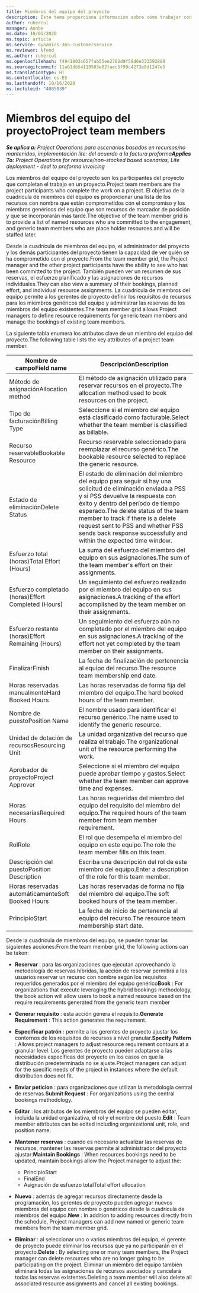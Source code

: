 ```yaml
---
title: Miembros del equipo del proyecto
description: Este tema proporciona información sobre cómo trabajar con la información, los atributos y la programación de los miembros del equipo del proyecto.
author: ruhercul
manager: Annbe
ms.date: 10/01/2020
ms.topic: article
ms.service: dynamics-365-customerservice
ms.reviewer: kfend
ms.author: ruhercul
ms.openlocfilehash: f4941803c657fab55ee2702d9f58d6e333592889
ms.sourcegitcommit: 11a61db54119503e82faec5f99c4273e8d1247e5
ms.translationtype: HT
ms.contentlocale: es-ES
ms.lasthandoff: 10/16/2020
ms.locfileid: "4085039"
---
```

# <a name="project-team-members"></a><span data-ttu-id="dab64-103">Miembros del equipo del proyecto</span><span class="sxs-lookup"><span data-stu-id="dab64-103">Project team members</span></span>

<span data-ttu-id="dab64-104">_**Se aplica a:** Project Operations para escenarios basados en recursos/no mantenidos, implementación lite: del acuerdo a la factura proforma_</span><span class="sxs-lookup"><span data-stu-id="dab64-104">_**Applies To:** Project Operations for resource/non-stocked based scenarios, Lite deployment - deal to proforma invoicing_</span></span>

<span data-ttu-id="dab64-105">Los miembros del equipo del proyecto son los participantes del proyecto que completan el trabajo en un proyecto.</span><span class="sxs-lookup"><span data-stu-id="dab64-105">Project team members are the project participants who complete the work on a project.</span></span> <span data-ttu-id="dab64-106">El objetivo de la cuadrícula de miembros del equipo es proporcionar una lista de los recursos con nombre que están comprometidos con el compromiso y los miembros genéricos del equipo que son recursos de marcador de posición y que se incorporarán más tarde.</span><span class="sxs-lookup"><span data-stu-id="dab64-106">The objective of the team member grid is to provide a list of named resources who are committed to the engagement, and generic team members who are place holder resources and will be staffed later.</span></span>

<span data-ttu-id="dab64-107">Desde la cuadrícula de miembros del equipo, el administrador del proyecto y los demás participantes del proyecto tienen la capacidad de ver quién se ha comprometido con el proyecto.</span><span class="sxs-lookup"><span data-stu-id="dab64-107">From the team member grid, the Project manager and the other project participants have the ability to see who has been committed to the project.</span></span> <span data-ttu-id="dab64-108">También pueden ver un resumen de sus reservas, el esfuerzo planificado y las asignaciones de recursos individuales.</span><span class="sxs-lookup"><span data-stu-id="dab64-108">They can also view a summary of their bookings, planned effort, and individual resource assignments.</span></span> <span data-ttu-id="dab64-109">La cuadrícula de miembros del equipo permite a los gerentes de proyecto definir los requisitos de recursos para los miembros genéricos del equipo y administrar las reservas de los miembros del equipo existentes.</span><span class="sxs-lookup"><span data-stu-id="dab64-109">The team member grid allows Project managers to define resource requirements for generic team members and manage the bookings of existing team members.</span></span>

<span data-ttu-id="dab64-110">La siguiente tabla enumera los atributos clave de un miembro del equipo del proyecto.</span><span class="sxs-lookup"><span data-stu-id="dab64-110">The following table lists the key attributes of a project team member.</span></span>

| <span data-ttu-id="dab64-111">Nombre de campo</span><span class="sxs-lookup"><span data-stu-id="dab64-111">Field name</span></span>          | <span data-ttu-id="dab64-112">Descripción</span><span class="sxs-lookup"><span data-stu-id="dab64-112">Description</span></span>                                                                                                                                                                  |
|--------------------------|-----------------------------------------------------------------------------------------------------------------------------------------------------------------------------------|
| <span data-ttu-id="dab64-113">Método de asignación</span><span class="sxs-lookup"><span data-stu-id="dab64-113">Allocation method</span></span>        | <span data-ttu-id="dab64-114">El método de asignación utilizado para reservar recursos en el proyecto.</span><span class="sxs-lookup"><span data-stu-id="dab64-114">The allocation method used to book resources on the project.</span></span>                                                                         |
| <span data-ttu-id="dab64-115">Tipo de facturación</span><span class="sxs-lookup"><span data-stu-id="dab64-115">Billing Type</span></span>             | <span data-ttu-id="dab64-116">Seleccione si el miembro del equipo está clasificado como facturable.</span><span class="sxs-lookup"><span data-stu-id="dab64-116">Select whether the team member is classified as billable.</span></span>                                                                                                                                       |
| <span data-ttu-id="dab64-117">Recurso reservable</span><span class="sxs-lookup"><span data-stu-id="dab64-117">Bookable Resource</span></span>        | <span data-ttu-id="dab64-118">Recurso reservable seleccionado para reemplazar el recurso genérico.</span><span class="sxs-lookup"><span data-stu-id="dab64-118">The bookable resource selected to replace the generic resource.</span></span>                                                                                                                   |
| <span data-ttu-id="dab64-119">Estado de eliminación</span><span class="sxs-lookup"><span data-stu-id="dab64-119">Delete Status</span></span>            | <span data-ttu-id="dab64-120">El estado de eliminación del miembro del equipo para seguir si hay una solicitud de eliminación enviada a PSS y si PSS devuelve la respuesta con éxito y dentro del período de tiempo esperado.</span><span class="sxs-lookup"><span data-stu-id="dab64-120">The delete status of the team member to track if there is a delete request sent to PSS and whether PSS sends back response successfully and within the expected time window.</span></span> |
| <span data-ttu-id="dab64-121">Esfuerzo total (horas)</span><span class="sxs-lookup"><span data-stu-id="dab64-121">Total Effort (Hours)</span></span>     | <span data-ttu-id="dab64-122">La suma del esfuerzo del miembro del equipo en sus asignaciones.</span><span class="sxs-lookup"><span data-stu-id="dab64-122">The sum of the team member's effort on their assignments.</span></span>                                                                                                                         |
| <span data-ttu-id="dab64-123">Esfuerzo completado (horas)</span><span class="sxs-lookup"><span data-stu-id="dab64-123">Effort Completed (Hours)</span></span> | <span data-ttu-id="dab64-124">Un seguimiento del esfuerzo realizado por el miembro del equipo en sus asignaciones.</span><span class="sxs-lookup"><span data-stu-id="dab64-124">A tracking of the effort accomplished by the team member on their assignments.</span></span>                                                                                           |
| <span data-ttu-id="dab64-125">Esfuerzo restante (horas)</span><span class="sxs-lookup"><span data-stu-id="dab64-125">Effort Remaining (Hours)</span></span> | <span data-ttu-id="dab64-126">Un seguimiento del esfuerzo aún no completado por el miembro del equipo en sus asignaciones.</span><span class="sxs-lookup"><span data-stu-id="dab64-126">A tracking of the effort not yet completed by the team member on their assignments.</span></span>                                                                                    |
| <span data-ttu-id="dab64-127">Finalizar</span><span class="sxs-lookup"><span data-stu-id="dab64-127">Finish</span></span>                   | <span data-ttu-id="dab64-128">La fecha de finalización de pertenencia al equipo del recurso.</span><span class="sxs-lookup"><span data-stu-id="dab64-128">The resource team membership end date.</span></span>                                                                                                                                            |
| <span data-ttu-id="dab64-129">Horas reservadas manualmente</span><span class="sxs-lookup"><span data-stu-id="dab64-129">Hard Booked Hours</span></span>        | <span data-ttu-id="dab64-130">Las horas reservadas de forma fija del miembro del equipo.</span><span class="sxs-lookup"><span data-stu-id="dab64-130">The hard booked hours of the team member.</span></span>                                                                                                                                                                |
| <span data-ttu-id="dab64-131">Nombre de puesto</span><span class="sxs-lookup"><span data-stu-id="dab64-131">Position Name</span></span>            | <span data-ttu-id="dab64-132">El nombre usado para identificar el recurso genérico.</span><span class="sxs-lookup"><span data-stu-id="dab64-132">The name used to identify the generic resource.</span></span>                                                                                                                                   |
| <span data-ttu-id="dab64-133">Unidad de dotación de recursos</span><span class="sxs-lookup"><span data-stu-id="dab64-133">Resourcing Unit</span></span>          | <span data-ttu-id="dab64-134">La unidad organizativa del recurso que realiza el trabajo.</span><span class="sxs-lookup"><span data-stu-id="dab64-134">The organizational unit of the resource performing the work.</span></span>                                                                                                                      |
| <span data-ttu-id="dab64-135">Aprobador de proyecto</span><span class="sxs-lookup"><span data-stu-id="dab64-135">Project Approver</span></span>         | <span data-ttu-id="dab64-136">Seleccione si el miembro del equipo puede aprobar tiempo y gastos.</span><span class="sxs-lookup"><span data-stu-id="dab64-136">Select whether the team member can approve time and expenses.</span></span>                                                                                                                     |
| <span data-ttu-id="dab64-137">Horas necesarias</span><span class="sxs-lookup"><span data-stu-id="dab64-137">Required Hours</span></span>           | <span data-ttu-id="dab64-138">Las horas requeridas del miembro del equipo del requisito del miembro del equipo.</span><span class="sxs-lookup"><span data-stu-id="dab64-138">The required hours of the team member from team member requirement.</span></span>                                                                                                                       |
| <span data-ttu-id="dab64-139">Rol</span><span class="sxs-lookup"><span data-stu-id="dab64-139">Role</span></span>                     | <span data-ttu-id="dab64-140">El rol que desempeña el miembro del equipo en este equipo.</span><span class="sxs-lookup"><span data-stu-id="dab64-140">The role the team member fills on this team.</span></span>                                                                                                                                |
| <span data-ttu-id="dab64-141">Descripción del puesto</span><span class="sxs-lookup"><span data-stu-id="dab64-141">Position Description</span></span>     | <span data-ttu-id="dab64-142">Escriba una descripción del rol de este miembro del equipo.</span><span class="sxs-lookup"><span data-stu-id="dab64-142">Enter a description of the role for this team member.</span></span>                                                                                                                             |
| <span data-ttu-id="dab64-143">Horas reservadas automáticamente</span><span class="sxs-lookup"><span data-stu-id="dab64-143">Soft Booked Hours</span></span>        | <span data-ttu-id="dab64-144">Las horas reservadas de forma no fija del miembro del equipo.</span><span class="sxs-lookup"><span data-stu-id="dab64-144">The soft booked hours of the team member.</span></span>                                                                                                                                                                 |
| <span data-ttu-id="dab64-145">Principio</span><span class="sxs-lookup"><span data-stu-id="dab64-145">Start</span></span>                    | <span data-ttu-id="dab64-146">La fecha de inicio de pertenencia al equipo del recurso.</span><span class="sxs-lookup"><span data-stu-id="dab64-146">The resource team membership start date.</span></span>                                                                                                                                          |

<span data-ttu-id="dab64-147">Desde la cuadrícula de miembros del equipo, se pueden tomar las siguientes acciones:</span><span class="sxs-lookup"><span data-stu-id="dab64-147">From the team member grid, the following actions can be taken:</span></span>

- <span data-ttu-id="dab64-148">**Reservar** : para las organizaciones que ejecutan aprovechando la metodología de reservas híbridas, la acción de reservar permitirá a los usuarios reservar un recurso con nombre según los requisitos requeridos generados por el miembro del equipo genérico</span><span class="sxs-lookup"><span data-stu-id="dab64-148">**Book** : For organizations that execute leveraging the hybrid bookings methodology, the book action will allow users to book a named resource based on the require requirements generated from the generic team member</span></span>
- <span data-ttu-id="dab64-149">**Generar requisito** : esta acción genera el requisito.</span><span class="sxs-lookup"><span data-stu-id="dab64-149">**Generate Requirement** : This action generates the requirement.</span></span>
- <span data-ttu-id="dab64-150">**Especificar patrón** : permite a los gerentes de proyecto ajustar los contornos de los requisitos de recursos a nivel granular.</span><span class="sxs-lookup"><span data-stu-id="dab64-150">**Specify Pattern** : Allows project managers to adjust resource requirement contours at a granular level.</span></span> <span data-ttu-id="dab64-151">Los gerentes de proyecto pueden adaptarse a las necesidades específicas del proyecto en los casos en que la distribución predeterminada no se ajuste.</span><span class="sxs-lookup"><span data-stu-id="dab64-151">Project managers can adjust for the specific needs of the project in instances where the default distribution does not fit.</span></span>
- <span data-ttu-id="dab64-152">**Enviar peticion** : para organizaciones que utilizan la metodología central de reservas.</span><span class="sxs-lookup"><span data-stu-id="dab64-152">**Submit Request** : For organizations using the central bookings methodology.</span></span>
- <span data-ttu-id="dab64-153">**Editar** : los atributos de los miembros del equipo se pueden editar, incluida la unidad organizativa, el rol y el nombre del puesto.</span><span class="sxs-lookup"><span data-stu-id="dab64-153">**Edit** : Team member attributes can be edited including organizational unit, role, and position name.</span></span>
- <span data-ttu-id="dab64-154">**Mantener reservas** : cuando es necesario actualizar las reservas de recursos, mantener las reservas permite al administrador del proyecto ajustar:</span><span class="sxs-lookup"><span data-stu-id="dab64-154">**Maintain Bookings** : When resources bookings need to be updated, maintain bookings allow the Project manager to adjust the:</span></span>

    - <span data-ttu-id="dab64-155">Principio</span><span class="sxs-lookup"><span data-stu-id="dab64-155">Start</span></span>
    - <span data-ttu-id="dab64-156">Final</span><span class="sxs-lookup"><span data-stu-id="dab64-156">End</span></span>
    - <span data-ttu-id="dab64-157">Asignación de esfuerzo total</span><span class="sxs-lookup"><span data-stu-id="dab64-157">Total effort allocation</span></span>

- <span data-ttu-id="dab64-158">**Nuevo** : además de agregar recursos directamente desde la programación, los gerentes de proyecto pueden agregar nuevos miembros del equipo con nombre o genéricos desde la cuadrícula de miembros del equipo.</span><span class="sxs-lookup"><span data-stu-id="dab64-158">**New** : In addition to adding resources directly from the schedule, Project managers can add new named or generic team members from the team member grid.</span></span>
- <span data-ttu-id="dab64-159">**Eliminar** : al seleccionar uno o varios miembros del equipo, el gerente de proyecto puede eliminar los recursos que ya no participarán en el proyecto.</span><span class="sxs-lookup"><span data-stu-id="dab64-159">**Delete** : By selecting one or many team members, the Project manager can delete resources who are no longer going to be participating on the project.</span></span> <span data-ttu-id="dab64-160">Eliminar un miembro del equipo también eliminará todas las asignaciones de recursos asociados y cancelará todas las reservas existentes.</span><span class="sxs-lookup"><span data-stu-id="dab64-160">Deleting a team member will also delete all associated resource assignments and  cancel all existing bookings.</span></span>
